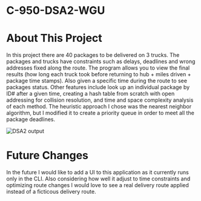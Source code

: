 # C-950-DSA2-WGU

# About This Project
 In this project there are 40 
packages to be delivered on 3 
trucks. The packages and trucks 
have constraints such as delays, 
deadlines and wrong addresses 
fixed along the route. The program 
allows you to view the final results 
(how long each truck took before 
returning to hub + miles driven + 
package time stamps). Also given a 
specific time during the route to see 
packages status. Other features 
include look up an individual 
package by ID# after a given time, 
creating a hash table from scratch 
with open addressing for collision 
resolution, and time and space 
complexity analysis of each 
method. The heuristic approach I 
chose was the nearest neighbor 
algorithm, but I modified it to create 
a priority queue in order to meet all 
the package deadlines.

![DSA2 output](https://github.com/AlbersSoftware/C-950-DSA2-WGU/assets/65799182/9792ca7a-99dd-4c2b-8dd1-b50892e6baa7)

# Future Changes
In the future I would like to add a UI to this application as it currently runs only in the CLI. Also considering how well it adjust to time constraints and optimizing route changes I would love to see a real delivery route applied instead of a ficticous delivery route.
